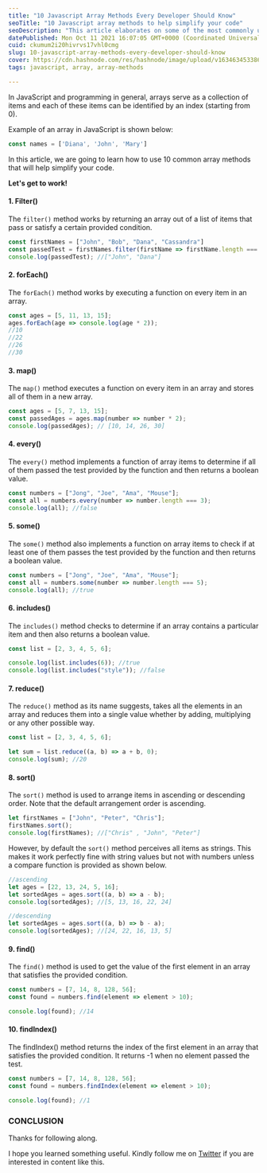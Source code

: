 ```yaml
---
title: "10 Javascript Array Methods Every Developer Should Know"
seoTitle: "10 Javascript array methods to help simplify your code"
seoDescription: "This article elaborates on some of the most commonly used array methods that can help web developers simplify their code."
datePublished: Mon Oct 11 2021 16:07:05 GMT+0000 (Coordinated Universal Time)
cuid: ckumum2i20hivrvs17vhl0cmg
slug: 10-javascript-array-methods-every-developer-should-know
cover: https://cdn.hashnode.com/res/hashnode/image/upload/v1634634533867/XBwO4r0Hw.png
tags: javascript, array, array-methods

---
```


In JavaScript and programming in general, arrays serve as a collection of items and each of these items can be identified by an index (starting from 0).

Example of an array in JavaScript is shown below:

```javascript
const names = ['Diana', 'John', 'Mary']
```

In this article, we are going to learn how to use 10 common array methods that will help simplify your code.

**Let's get to work!**

#### 1\. Filter()

The `filter()` method works by returning an array out of a list of items that pass or satisfy a certain provided condition.

```javascript
const firstNames = ["John", "Bob", "Dana", "Cassandra"]
const passedTest = firstNames.filter(firstName => firstName.length === 4);
console.log(passedTest); //["John", "Dana"]
```

#### 2\. forEach()

The `forEach()` method works by executing a function on every item in an array.

```javascript
const ages = [5, 11, 13, 15];
ages.forEach(age => console.log(age * 2));
//10
//22
//26
//30
```

#### 3\. map()

The `map()` method executes a function on every item in an array and stores all of them in a new array.

```javascript
const ages = [5, 7, 13, 15];
const passedAges = ages.map(number => number * 2);
console.log(passedAges); // [10, 14, 26, 30]
```

#### 4\. every()

The `every()` method implements a function of array items to determine if all of them passed the test provided by the function and then returns a boolean value.

```javascript
const numbers = ["Jong", "Joe", "Ama", "Mouse"];
const all = numbers.every(number => number.length === 3);
console.log(all); //false
```

#### 5\. some()

The `some()` method also implements a function on array items to check if at least one of them passes the test provided by the function and then returns a boolean value.

```javascript
const numbers = ["Jong", "Joe", "Ama", "Mouse"];
const all = numbers.some(number => number.length === 5);
console.log(all); //true
```

#### 6\. includes()

The `includes()` method checks to determine if an array contains a particular item and then also returns a boolean value.

```javascript
const list = [2, 3, 4, 5, 6];

console.log(list.includes(6)); //true
console.log(list.includes("style")); //false
```

#### 7\. reduce()

The `reduce()` method as its name suggests, takes all the elements in an array and reduces them into a single value whether by adding, multiplying or any other possible way.

```javascript
const list = [2, 3, 4, 5, 6];

let sum = list.reduce((a, b) => a + b, 0);
console.log(sum); //20
```

#### 8\. sort()

The `sort()` method is used to arrange items in ascending or descending order. Note that the default arrangement order is ascending.

```javascript
let firstNames = ["John", "Peter", "Chris"];
firstNames.sort();
console.log(firstNames); //["Chris" , "John", "Peter"]
```

However, by default the `sort()` method perceives all items as strings. This makes it work perfectly fine with string values but not with numbers unless a compare function is provided as shown below.

```javascript
//ascending
let ages = [22, 13, 24, 5, 16];
let sortedAges = ages.sort((a, b) => a - b);
console.log(sortedAges); //[5, 13, 16, 22, 24]

//descending
let sortedAges = ages.sort((a, b) => b - a);
console.log(sortedAges); //[24, 22, 16, 13, 5]
```

#### 9\. find()

The `find()` method is used to get the value of the first element in an array that satisfies the provided condition.

```javascript
const numbers = [7, 14, 8, 128, 56];
const found = numbers.find(element => element > 10);

console.log(found); //14
```

#### 10\. findIndex()

The findIndex() method returns the index of the first element in an array that satisfies the provided condition. It returns -1 when no element passed the test.

```javascript
const numbers = [7, 14, 8, 128, 56];
const found = numbers.findIndex(element => element > 10);

console.log(found); //1
```

### CONCLUSION

Thanks for following along.

I hope you learned something useful. Kindly follow me on [Twitter](https://twitter.com/alege_dev) if you are interested in content like this.